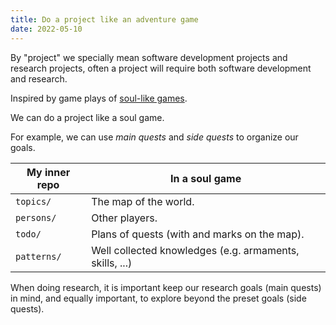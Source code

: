 ```yaml
---
title: Do a project like an adventure game
date: 2022-05-10
---
```


By "project" we specially mean software development projects and research projects,
often a project will require both software development and research.

Inspired by game plays of [soul-like games](https://en.wikipedia.org/wiki/Dark_Souls).

We can do a project like a soul game.

For example, we can use _main quests_ and _side quests_ to organize our goals.

| My inner repo | In a soul game                                          |
| ------------- | ------------------------------------------------------- |
| `topics/`     | The map of the world.                                   |
| `persons/`    | Other players.                                          |
| `todo/`       | Plans of quests (with and marks on the map).            |
| `patterns/`   | Well collected knowledges (e.g. armaments, skills, ...) |

When doing research, it is important keep our research goals (main quests) in mind,
and equally important, to explore beyond the preset goals (side quests).
